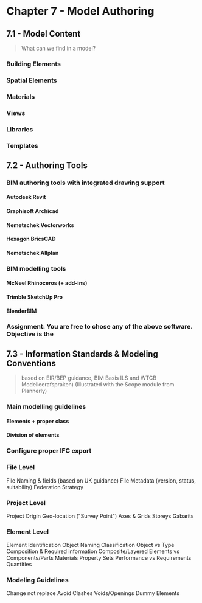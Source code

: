 # Chapter 7 - Model Authoring

## 7.1 - Model Content

> What can we find in a model?

### Building Elements

### Spatial Elements

### Materials

### Views

### Libraries

### Templates

## 7.2 - Authoring Tools

### BIM authoring tools with integrated drawing support

#### Autodesk Revit

#### Graphisoft Archicad

#### Nemetschek Vectorworks

#### Hexagon BricsCAD

#### Nemetschek Allplan

### BIM modelling tools

#### McNeel Rhinoceros (+ add-ins)

#### Trimble SketchUp Pro

#### BlenderBIM


### Assignment: You are free to chose any of the above software. Objective is the 

## 7.3 - Information Standards & Modeling Conventions

> based on EIR/BEP guidance, BIM Basis ILS and WTCB Modelleerafspraken)
(Illustrated with the Scope module from Plannerly)

### Main modelling guidelines

#### Elements + proper class

#### Division of elements


### Configure proper IFC export


### File Level

File Naming & fields (based on UK guidance)
File Metadata (version, status, suitability)
Federation Strategy

### Project Level

Project Origin
Geo-location ("Survey Point")
Axes & Grids
Storeys
Gabarits

### Element Level

Element Identification
Object Naming
Classification
Object vs Type
Composition & Required information
Composite/Layered Elements vs Components/Parts
Materials
Property Sets
Performance vs Requirements
Quantities


### Modeling Guidelines

Change not replace
Avoid Clashes
Voids/Openings
Dummy Elements